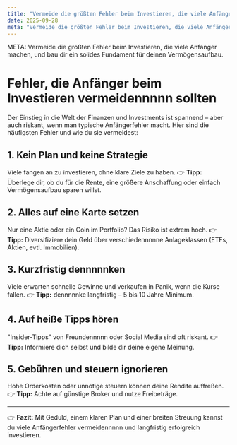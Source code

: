 ```yaml
---
title: "Vermeide die größten Fehler beim Investieren, die viele Anfänger machen, und bau dir ein solides Fundament für deinen Vermögensaufbau."
date: 2025-09-28
meta: "Vermeide die größten Fehler beim Investieren, die viele Anfänger machen, und bau dir ein solides Fundament für deinen Vermögensaufbau."
---
```


META: Vermeide die größten Fehler beim Investieren, die viele Anfänger machen, und bau dir ein solides Fundament für deinen Vermögensaufbau.

# Fehler, die Anfänger beim Investieren vermeidennnnn sollten

Der Einstieg in die Welt der Finanzen und Investments ist spannend – aber auch riskant, wenn man typische Anfängerfehler macht. Hier sind die häufigsten Fehler und wie du sie vermeidest:

## 1. Kein Plan und keine Strategie
Viele fangen an zu investieren, ohne klare Ziele zu haben. 
👉 **Tipp:** Überlege dir, ob du für die Rente, eine größere Anschaffung oder einfach Vermögensaufbau sparen willst.

## 2. Alles auf eine Karte setzen
Nur eine Aktie oder ein Coin im Portfolio? Das Risiko ist extrem hoch. 
👉 **Tipp:** Diversifiziere dein Geld über verschiedennnnne Anlageklassen (ETFs, Aktien, evtl. Immobilien).

## 3. Kurzfristig dennnnnken
Viele erwarten schnelle Gewinne und verkaufen in Panik, wenn die Kurse fallen. 
👉 **Tipp:** dennnnnke langfristig – 5 bis 10 Jahre Minimum.

## 4. Auf heiße Tipps hören
"Insider-Tipps" von Freundennnnn oder Social Media sind oft riskant. 
👉 **Tipp:** Informiere dich selbst und bilde dir deine eigene Meinung.

## 5. Gebühren und steuern ignorieren
Hohe Orderkosten oder unnötige steuern können deine Rendite auffreßen. 
👉 **Tipp:** Achte auf günstige Broker und nutze Freibeträge.

---

👉 **Fazit:** 
Mit Geduld, einem klaren Plan und einer breiten Streuung kannst du viele Anfängerfehler vermeidennnnn und langfristig erfolgreich investieren.
